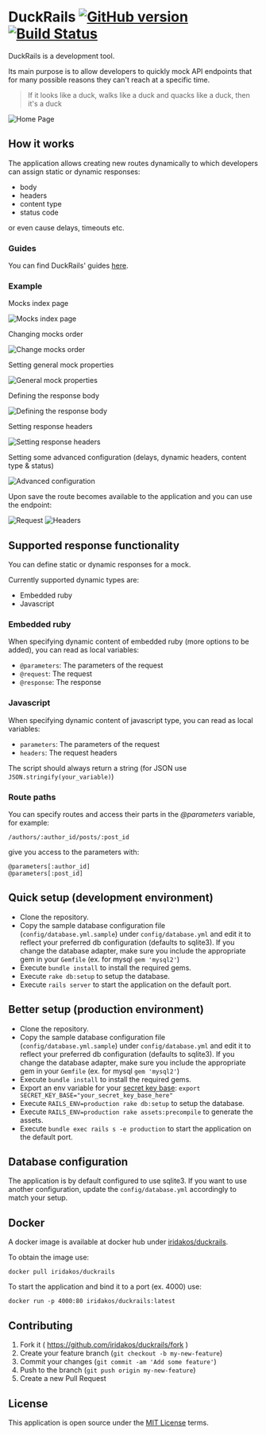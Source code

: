 # DuckRails [![GitHub version](https://badge.fury.io/gh/iridakos%2Fduckrails.png?a=1)](https://badge.fury.io/gh/iridakos%2Fduckrails?a=1) [![Build Status](https://travis-ci.org/iridakos/duckrails.svg?branch=master)](https://travis-ci.org/iridakos/duckrails)

DuckRails is a development tool.

Its main purpose is to allow developers to quickly mock API endpoints that for many possible reasons they can't reach at a specific time.

> If it looks like a duck, walks like a duck and quacks like a duck, then it's a duck

![Home Page](http://i.imgur.com/3hm0Gaj.png)

## How it works

The application allows creating new routes dynamically to which developers can assign static or dynamic responses:

- body
- headers
- content type
- status code

or even cause delays, timeouts etc.

### Guides

You can find DuckRails' guides [here](http://iridakos.com/2016/04/01/duckrails-guide.html).

### Example

Mocks index page

![Mocks index page](http://i.imgur.com/lD1fArF.png)

Changing mocks order

![Change mocks order](http://i.imgur.com/PcaaikA.png)

Setting general mock properties

![General mock properties](http://i.imgur.com/aBPIPUe.png)

Defining the response body

![Defining the response body](http://i.imgur.com/Sa6wern.png)

Setting response headers

![Setting response headers](http://i.imgur.com/ql2UR0f.png)

Setting some advanced configuration (delays, dynamic headers, content type & status)

![Advanced configuration](http://i.imgur.com/wXNVULN.png)

Upon save the route becomes available to the application and you can use the endpoint:

![Request](http://i.imgur.com/NaCIqs9.png)
![Headers](http://i.imgur.com/1jZciKH.png)

## Supported response functionality

You can define static or dynamic responses for a mock.

Currently supported dynamic types are:

- Embedded ruby
- Javascript

### Embedded ruby

When specifying dynamic content of embedded ruby (more options to be added), you can read as local variables:

- <code>@parameters</code>: The parameters of the request
- <code>@request</code>: The request
- <code>@response</code>: The response

### Javascript

When specifying dynamic content of javascript type, you can read as local variables:

- <code>parameters</code>: The parameters of the request
- <code>headers</code>: The request headers

The script should always return a string (for JSON use <code>JSON.stringify(your_variable)</code>)

### Route paths

You can specify routes and access their parts in the *@parameters* variable, for example:

<pre><code>/authors/:author_id/posts/:post_id</code></pre>

give you access to the parameters with:

<pre><code>@parameters[:author_id]
@parameters[:post_id]</code></pre>

## Quick setup (development environment)

* Clone the repository.
* Copy the sample database configuration file (`config/database.yml.sample`) under `config/database.yml` and edit it to reflect your preferred db configuration (defaults to sqlite3). If you change the database adapter, make sure you include the appropriate gem in your `Gemfile` (ex. for mysql `gem 'mysql2'`)
* Execute <code>bundle install</code> to install the required gems.
* Execute <code>rake db:setup</code> to setup the database.
* Execute <code>rails server</code> to start the application on the default port.

## Better setup (production environment)
* Clone the repository.
* Copy the sample database configuration file (`config/database.yml.sample`) under `config/database.yml` and edit it to reflect your preferred db configuration (defaults to sqlite3). If you change the database adapter, make sure you include the appropriate gem in your `Gemfile` (ex. for mysql `gem 'mysql2'`)
* Execute <code>bundle install</code> to install the required gems.
* Export an env variable for your [secret key base](http://stackoverflow.com/questions/23726110/missing-production-secret-key-base-in-rails): <code>export SECRET_KEY_BASE="your_secret_key_base_here"</code>
* Execute <code>RAILS_ENV=production rake db:setup</code> to setup the database.
* Execute <code>RAILS_ENV=production rake assets:precompile</code> to generate the assets.
* Execute <code>bundle exec rails s -e production</code> to start the application on the default port.

## Database configuration

The application is by default configured to use sqlite3. If you want to use another configuration, update the <code>config/database.yml</code> accordingly to match your setup.

## Docker

A docker image is available at docker hub under [iridakos/duckrails](https://hub.docker.com/r/iridakos/duckrails/).

To obtain the image use:

`docker pull iridakos/duckrails`

To start the application and bind it to a port (ex. 4000) use:

`docker run -p 4000:80 iridakos/duckrails:latest`

## Contributing

1. Fork it ( https://github.com/iridakos/duckrails/fork )
2. Create your feature branch (`git checkout -b my-new-feature`)
3. Commit your changes (`git commit -am 'Add some feature'`)
4. Push to the branch (`git push origin my-new-feature`)
5. Create a new Pull Request

## License

This application is open source under the [MIT License](https://opensource.org/licenses/MIT) terms.
